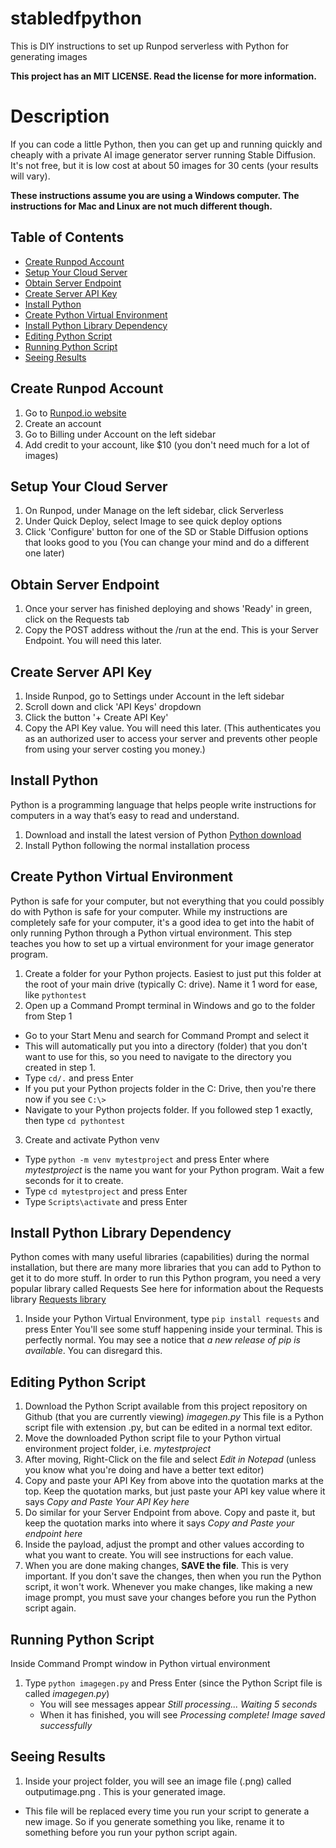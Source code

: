 # stabledfpython
This is DIY instructions to set up Runpod serverless with Python for generating images

**This project has an MIT LICENSE. Read the license for more information.**

# Description
If you can code a little Python, then you can get up and running quickly and cheaply with a private AI image generator server running Stable Diffusion. It's not free, but it is low cost at about 50 images for 30 cents (your results will vary).

**These instructions assume you are using a Windows computer. The instructions for Mac and Linux are not much different though.**

## Table of Contents
- [Create Runpod Account](https://github.com/hexabethimal/stabledfpython/#create-runpod-account)
- [Setup Your Cloud Server](https://github.com/hexabethimal/stabledfpython/#setup-your-cloud-server)
- [Obtain Server Endpoint](https://github.com/hexabethimal/stabledfpython/#obtain-server-endpoint)
- [Create Server API Key](https://github.com/hexabethimal/stabledfpython/#create-server-api-key)
- [Install Python](https://github.com/hexabethimal/stabledfpython/#install-python)
- [Create Python Virtual Environment](https://github.com/hexabethimal/stabledfpython/#create-python-virtual-environment)
- [Install Python Library Dependency](https://github.com/hexabethimal/stabledfpython/#install-python-library-dependency)
- [Editing Python Script](https://github.com/hexabethimal/stabledfpython/#editing-python-script)
- [Running Python Script](https://github.com/hexabethimal/stabledfpython/#running-python-script)
- [Seeing Results](https://github.com/hexabethimal/stabledfpython/#seeing-results)

## Create Runpod Account
1. Go to [Runpod.io website](https://www.runpod.io)
2. Create an account
3. Go to Billing under Account on the left sidebar
4. Add credit to your account, like $10 (you don't need much for a lot of images)

## Setup Your Cloud Server
1. On Runpod, under Manage on the left sidebar, click Serverless
2. Under Quick Deploy, select Image to see quick deploy options
3. Click 'Configure' button for one of the SD or Stable Diffusion options that looks good to you (You can change your mind and do a different one later)

## Obtain Server Endpoint
1. Once your server has finished deploying and shows 'Ready' in green, click on the Requests tab
2. Copy the POST address without the /run at the end. This is your Server Endpoint. You will need this later.

## Create Server API Key
1. Inside Runpod, go to Settings under Account in the left sidebar
2. Scroll down and click 'API Keys' dropdown
3. Click the button '+ Create API Key'
4. Copy the API Key value. You will need this later. (This authenticates you as an authorized user to access your server and prevents other people from using your server costing you money.)

## Install Python
Python is a programming language that helps people write instructions for computers in a way that’s easy to read and understand.
1. Download and install the latest version of Python [Python download](https://www.python.org/downloads/)
2. Install Python following the normal installation process

## Create Python Virtual Environment
Python is safe for your computer, but not everything that you could possibly do with Python is safe for your computer. While my instructions are completely safe for your computer, it's a good idea to get into the habit of only running Python through a Python virtual environment. This step teaches you how to set up a virtual environment for your image generator program.
1. Create a folder for your Python projects. Easiest to just put this folder at the root of your main drive (typically C: drive). Name it 1 word for ease, like `pythontest`
2. Open up a Command Prompt terminal in Windows and go to the folder from Step 1
  - Go to your Start Menu and search for Command Prompt and select it
  - This will automatically put you into a directory (folder) that you don't want to use for this, so you need to navigate to the directory you created in step 1.
  - Type `cd/.` and press Enter
  - If you put your Python projects folder in the C: Drive, then you're there now if you see `C:\>`
  - Navigate to your Python projects folder. If you followed step 1 exactly, then type  `cd pythontest`
3. Create and activate Python venv
  - Type `python -m venv mytestproject` and press Enter where *mytestproject* is the name you want for your Python program. Wait a few seconds for it to create.
  - Type `cd mytestproject` and press Enter
  - Type `Scripts\activate` and press Enter 

## Install Python Library Dependency
Python comes with many useful libraries (capabilities) during the normal installation, but there are many more libraries that you can add to Python to get it to do more stuff. In order to run this Python program, you need a very popular library called Requests
See here for information about the Requests library [Requests library](https://pypi.org/project/requests/)
1. Inside your Python Virtual Environment, type `pip install requests` and press Enter
You'll see some stuff happening inside your terminal. This is perfectly normal.
You may see a notice that *a new release of pip is available*. You can disregard this.

## Editing Python Script
1. Download the Python Script available from this project repository on Github (that you are currently viewing) *imagegen.py*
This file is a Python script file with extension .py, but can be edited in a normal text editor.
2. Move the downloaded Python script file to your Python virtual environment project folder, i.e. *mytestproject*
3. After moving, Right-Click on the file and select *Edit in Notepad* (unless you know what you're doing and have a better text editor)
4. Copy and paste your API Key from above into the quotation marks at the top. Keep the quotation marks, but just paste your API key value where it says *Copy and Paste Your API Key here*
5. Do similar for your Server Endpoint from above. Copy and paste it, but keep the quotation marks into where it says *Copy and Paste your endpoint here*
6. Inside the payload, adjust the prompt and other values according to what you want to create. You will see instructions for each value.
7. When you are done making changes, **SAVE the file**. This is very important. If you don't save the changes, then when you run the Python script, it won't work. Whenever you make changes, like making a new image prompt, you must save your changes before you run the Python script again.

## Running Python Script
Inside Command Prompt window in Python virtual environment
1. Type `python imagegen.py` and Press Enter (since the Python Script file is called *imagegen.py*)
   - You will see messages appear *Still processing... Waiting 5 seconds*
   - When it has finished, you will see *Processing complete! Image saved successfully*

## Seeing Results
1. Inside your project folder, you will see an image file (.png) called outputimage.png . This is your generated image.
  - This file will be replaced every time you run your script to generate a new image. So if you generate something you like, rename it to something before you run your python script again.

